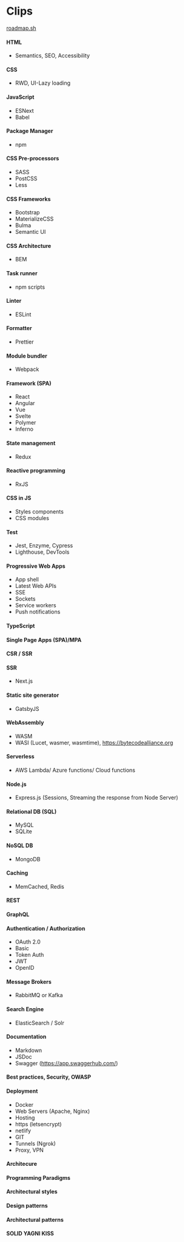 # Clips

[roadmap.sh](https://roadmap.sh)

#### HTML 
* Semantics, SEO, Accessibility

#### CSS 
* RWD, UI-Lazy loading

#### JavaScript
* ESNext
* Babel

#### Package Manager
* npm

#### CSS Pre-processors
* SASS
* PostCSS
* Less

#### CSS Frameworks
* Bootstrap
* MaterializeCSS
* Bulma
* Semantic UI

#### CSS Architecture
* BEM

#### Task runner 
* npm scripts

#### Linter
* ESLint

#### Formatter
* Prettier

#### Module bundler
* Webpack

#### Framework (SPA)
* React
* Angular
* Vue
* Svelte
* Polymer
* Inferno

#### State management
* Redux

#### Reactive programming
* RxJS

#### CSS in JS
* Styles components
* CSS modules

#### Test
* Jest, Enzyme, Cypress
* Lighthouse, DevTools

#### Progressive Web Apps 
* App shell
* Latest Web APIs
* SSE 
* Sockets 
* Service workers
* Push notifications

#### TypeScript

#### Single Page Apps (SPA)/MPA

#### CSR / SSR

#### SSR
* Next.js

#### Static site generator
* GatsbyJS

#### WebAssembly
* WASM
* WASI (Lucet, wasmer, wasmtime), https://bytecodealliance.org


#### Serverless
* AWS Lambda/ Azure functions/ Cloud functions

#### Node.js 
* Express.js (Sessions, Streaming the response from Node Server)

#### Relational DB (SQL)
* MySQL
* SQLite

#### NoSQL DB
* MongoDB

#### Caching 
* MemCached, Redis

#### REST

#### GraphQL

#### Authentication / Authorization
* OAuth 2.0
* Basic
* Token Auth
* JWT
* OpenID

#### Message Brokers
* RabbitMQ or Kafka

#### Search Engine
* ElasticSearch / Solr

#### Documentation
* Markdown
* JSDoc
* Swagger (https://app.swaggerhub.com/)

#### Best practices, Security, OWASP

#### Deployment

* Docker
* Web Servers (Apache, Nginx)
* Hosting
* https (letsencrypt)
* netlify
* GIT
* Tunnels (Ngrok)
* Proxy, VPN

#### Architecure

#### Programming Paradigms

#### Architectural styles

#### Design patterns

#### Architectural patterns

#### SOLID YAGNI KISS
